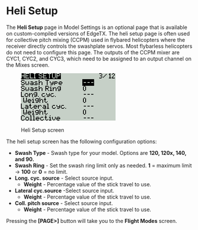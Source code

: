 # Heli Setup

The **Heli Setup** page in Model Settings is an optional page that is available on custom-compiled versions of EdgeTX. The heli setup page is often used for collective pitch mixing (CCPM) used in flybared helicopters where the receiver directly controls the swashplate servos. Most flybarless helicopters do not need to configure this page. The outputs of the CCPM mixer are CYC1, CYC2, and CYC3, which need to be assigned to an output channel on the Mixes screen.

<figure><img src="../../.gitbook/assets/bwheli.png" alt=""><figcaption><p>Heli Setup screen</p></figcaption></figure>

The heli setup screen has the following configuration options:

* **Swash Type** - Swash type for your model. Options are **120, 120x, 140, and 90.**
* **Swash Ring** - Set the swash ring limit only as needed. **1** = maximum limit -> **100** or **0** = no limit.&#x20;
* **Long. cyc. source** - Select source input.
  * **Weight** - Percentage value of the stick travel to use.
* **Lateral cyc.source** -Select source input.
  * **Weight** - Percentage value of the stick travel to use.
* **Coll. pitch source** - Select source input.&#x20;
  * **Weight** - Percentage value of the stick travel to use.

Pressing the **\[PAGE>]** button will take you to the **Flight Modes** screen.
